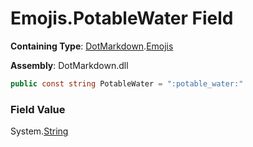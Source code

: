 # Emojis\.PotableWater Field

**Containing Type**: [DotMarkdown](../../README.md)\.[Emojis](../README.md)

**Assembly**: DotMarkdown\.dll

```csharp
public const string PotableWater = ":potable_water:"
```

### Field Value

System\.[String](https://docs.microsoft.com/en-us/dotnet/api/system.string)